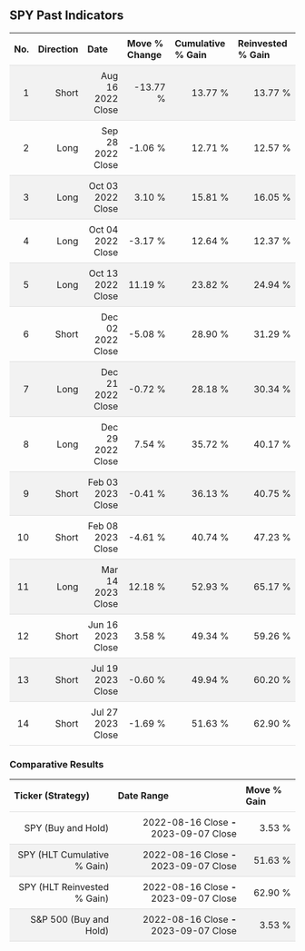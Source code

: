 
<style>
.hits {
            border-collapse: collapse;
            width: 100%;
        }
        .hits th, td {
            padding: 8px;
            border-bottom: 1px solid #ddd;
        }
        
        .hits td {text-align: right;}
        .hits th {text-align: left;}
        
        .hits tr:nth-child(even) {
            background-color: #f2f2f2;
        }
        
        .chartCol {
            width: 50%;
            float: left;
            padding: 20px;
        }  
</style>
    
<br>

## SPY Past Indicators

<table class="hits">
    <tr>
        <th>No.</th>
        <th>Direction</th>
        <th>Date</th>
        <th>Move % Change</th>
        <th>Cumulative % Gain</th>
        <th>Reinvested % Gain</th>
      </tr>
    <tr>
        <td>1</td>
        <td>Short</td>
        <td>Aug 16 2022 Close</td>
        <td>-13.77 %</td>
        <td>13.77 %</td>
        <td>13.77 %</td>
    </tr>
    <tr>
        <td>2</td>
        <td>Long</td>
        <td>Sep 28 2022 Close</td>
        <td>-1.06 %</td>
        <td>12.71 %</td>
        <td>12.57 %</td>
    </tr>
    <tr>
        <td>3</td>
        <td>Long</td>
        <td>Oct 03 2022 Close</td>
        <td>3.10 %</td>
        <td>15.81 %</td>
        <td>16.05 %</td>
    </tr>
    <tr>
        <td>4</td>
        <td>Long</td>
        <td>Oct 04 2022 Close</td>
        <td>-3.17 %</td>
        <td>12.64 %</td>
        <td>12.37 %</td>
    </tr>
    <tr>
        <td>5</td>
        <td>Long</td>
        <td>Oct 13 2022 Close</td>
        <td>11.19 %</td>
        <td>23.82 %</td>
        <td>24.94 %</td>
    </tr>
    <tr>
        <td>6</td>
        <td>Short</td>
        <td>Dec 02 2022 Close</td>
        <td>-5.08 %</td>
        <td>28.90 %</td>
        <td>31.29 %</td>
    </tr>
    <tr>
        <td>7</td>
        <td>Long</td>
        <td>Dec 21 2022 Close</td>
        <td>-0.72 %</td>
        <td>28.18 %</td>
        <td>30.34 %</td>
    </tr>
    <tr>
        <td>8</td>
        <td>Long</td>
        <td>Dec 29 2022 Close</td>
        <td>7.54 %</td>
        <td>35.72 %</td>
        <td>40.17 %</td>
    </tr>
    <tr>
        <td>9</td>
        <td>Short</td>
        <td>Feb 03 2023 Close</td>
        <td>-0.41 %</td>
        <td>36.13 %</td>
        <td>40.75 %</td>
    </tr>
    <tr>
        <td>10</td>
        <td>Short</td>
        <td>Feb 08 2023 Close</td>
        <td>-4.61 %</td>
        <td>40.74 %</td>
        <td>47.23 %</td>
    </tr>
    <tr>
        <td>11</td>
        <td>Long</td>
        <td>Mar 14 2023 Close</td>
        <td>12.18 %</td>
        <td>52.93 %</td>
        <td>65.17 %</td>
    </tr>
    <tr>
        <td>12</td>
        <td>Short</td>
        <td>Jun 16 2023 Close</td>
        <td>3.58 %</td>
        <td>49.34 %</td>
        <td>59.26 %</td>
    </tr>
    <tr>
        <td>13</td>
        <td>Short</td>
        <td>Jul 19 2023 Close</td>
        <td>-0.60 %</td>
        <td>49.94 %</td>
        <td>60.20 %</td>
    </tr>
    <tr>
        <td>14</td>
        <td>Short</td>
        <td>Jul 27 2023 Close</td>
        <td>-1.69 %</td>
        <td>51.63 %</td>
        <td>62.90 %</td>
    </tr>
    
</table>

### Comparative Results

<table class="hits">
    <thead>
        <th>Ticker (Strategy)</th>
        <th>Date Range</th>
        <th>Move % Gain</th>
    </thead>
    <tbody>
        <tr>
            <td>SPY (Buy and Hold)</td>
            <td>2022-08-16 Close <b>-</b> 2023-09-07 Close</td>
            <td>3.53 %</td>
        </tr>
        <tr>
            <td>SPY (HLT Cumulative % Gain)</td>
            <td>2022-08-16 Close <b>-</b> 2023-09-07 Close</td>
            <td>51.63 %</td>
        </tr>
        <tr>
            <td>SPY (HLT Reinvested % Gain)</td>
            <td>2022-08-16 Close <b>-</b> 2023-09-07 Close</td>
            <td>62.90 %</td>
        </tr>
        <tr>
            <td>S&P 500 (Buy and Hold)</td>
            <td>2022-08-16 Close <b>-</b> 2023-09-07 Close</td>
            <td>3.53 %</td>
        </tr>
    </tbody>
</table>
<br>
<br>